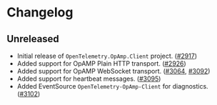 # Changelog

## Unreleased

* Initial release of `OpenTelemetry.OpAmp.Client` project.
  ([#2917](https://github.com/open-telemetry/opentelemetry-dotnet-contrib/pull/2917))
* Added support for OpAMP Plain HTTP transport.
  ([#2926](https://github.com/open-telemetry/opentelemetry-dotnet-contrib/pull/2926))
* Added support for OpAMP WebSocket transport.
  ([#3064](https://github.com/open-telemetry/opentelemetry-dotnet-contrib/pull/3064),
  [#3092](https://github.com/open-telemetry/opentelemetry-dotnet-contrib/pull/3092))
* Added support for heartbeat messages.
  ([#3095](https://github.com/open-telemetry/opentelemetry-dotnet-contrib/pull/3095))
* Added EventSource `OpenTelemetry-OpAmp-Client` for diagnostics.
  ([#3102](https://github.com/open-telemetry/opentelemetry-dotnet-contrib/pull/3102))
